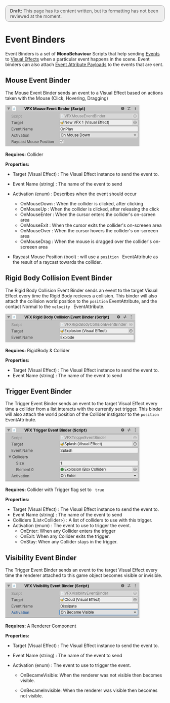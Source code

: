 <div style="border: solid 1px #999; border-radius:12px; background-color:#EEE; padding: 8px; padding-left:14px; color: #555; font-size:14px;"><b>Draft:</b> This page has its content written, but its formatting has not been reviewed at the moment.</div>

# Event Binders

Event Binders is a set of **MonoBehaviour** Scripts that help sending [Events](Events.md) to [Visual Effects](VisualEffectComponent.md) when a particular event happens in the scene. Event binders can also attach [Event Attribute Payloads](Events.md#eventattribute-payloads) to the events that are sent.

## Mouse Event Binder

The Mouse Event Binder sends an event to a Visual Effect based on actions taken with the Mouse (Click, Hovering, Dragging)

![](Images/EventBinders-Mouse.png)

**Requires:** Collider

**Properties:**

* Target (Visual Effect) : The Visual Effect instance to send the event to.
* Event Name (string) : The name of the event to send
* Activation (enum) : Describes when the event should occur
  * OnMouseDown : When the collider is clicked, after clicking
  * OnMouseUp : When the collider is clicked, after releasing the click
  * OnMouseEnter : When the cursor enters the collider's on-screen area
  * OnMouseExit : When the cursor exits the collider's on-screeen area
  * OnMouseOver : When the cursor hovers the collider's on-screeen area
  * OnMouseDrag : When the mouse is dragged over the collider's on-screeen area

* Raycast Mouse Position (bool) : will use a `position ` EventAttribute as the result of a raycast towards the collider.

## Rigid Body Collision Event Binder

The Rigid Body Collision Event Binder sends an event to the target Visual Effect every time the Rigid Body recieves a collision. This binder will also attach the collision world position to the `position` EventAttribute, and the contact Normal to the `velocity ` EventAttribute.



![](Images/EventBinders-RBCollision.png)

**Requires:** RigidBody & Collider

**Properties:**

- Target (Visual Effect) : The Visual Effect instance to send the event to.
- Event Name (string) : The name of the event to send

## Trigger Event Binder

The Trigger Event Binder sends an event to the target Visual Effect every time a collider from a list interacts with the currently set trigger. This binder will also attach the world position of the Collider instigator to the `position` EventAttribute.



![](Images/EventBinders-Trigger.png)

**Requires:** Collider with Trigger flag set to ` true` 

**Properties:**

- Target (Visual Effect) : The Visual Effect instance to send the event to.
- Event Name (string) : The name of the event to send
- Colliders (List\<Collider\>) : A list of colliders to use with this trigger.
- Activation (enum) : The event to use to trigger the event.
  - OnEnter: When any Collider enters the trigger
  - OnExit: When any Collider exits the trigger.
  - OnStay: When any Collider stays in the trigger.

## Visibility Event Binder

The Trigger Event Binder sends an event to the target Visual Effect every time the renderer attached to this game object becomes visible or invisible.

![](Images/EventBinders-Visibility.png)

**Requires:** A Renderer Component

**Properties:**

- Target (Visual Effect) : The Visual Effect instance to send the event to.

- Event Name (string) : The name of the event to send

- Activation (enum) : The event to use to trigger the event.

  - OnBecameVisible: When the renderer was not visible then becomes visible.

  - OnBecameInvisible:  When the renderer was visible then becomes not visible.

    